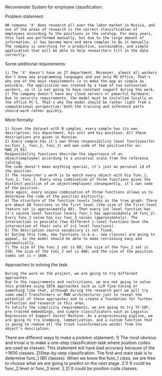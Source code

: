 Recomender System for employee classification.


Problem statement:


	HR company 'X' does research all over the labor market in Russia, and one of the areas of research is the correct classification of employees according to the positions in the catalog. For many years, this task was performed manually, but due to the large amount of information, it has become more and more complex to do it manually. The company is searching for a productive, sustainable, and simple application that will be able to help researchers fill in the data correctly.



Some additional requirements:


	1) The 'X' doesn't have an IT department. Moreover, almost all workers don't know any programming languages and use only MS Office. That's why one of the main requirements is to make the app as simple as possible. The application was created by a team of two outsourced workers, so it is not going to have constant support during the work.
	2) The company doesn't have any cloud servers or powerful hardware. Due to security requirements, the model must be installed locally on the office PC's. That's why the model should be rather light from a computational perspective: both the training and inference parts should work rather quickly.


More formally:


	1) Given the dataset with N samples, every sample has its own description: his department, his unit and his position. All these descriptions are given in Russian.
	2) Every sample has it's own three responsibility level functions(for ex:func_1, func_2, func_3) and own code of the position(for ex: MAR_23_05)
	Responsibility functions describe the importance of an object(employee) according to a universal scale from the reference catalog.
	The code doesn't mean anything special, it's just an personal id of the position.
	3) The researcher's work is to match every object with his func_1, func_2, func_3. Every uniq combination of three functions gives the distinct position of an object(employee) consequently, it's own code of the position.
	Once again, every unique combination of three functions allows us to determine the code of the position distinctly.
	4) The structure of the function levels looks as the tree graph: There are about 80 functions in the first level (the size of the first-level feature set is approximately 80). Then every 1st level function has it's second level function (every func_1 has approximately 10 func_2). Every func_2 value has six func_3 values (approximately). The intersection is possible (two different i-level functions have the intersection of their sets of i+1 level functions).
	5) The description source vocabulary is not fixed.
	6) During this time, new functions (a.k.a., new classes) are going to appeal, so the model should be able to make retraining easy and automatically.
	7) The size of the func_1 set is 80; the size of the func_2 set is 250; the size of the func_2 set is 400; and the size of the position codes set is > 1600.


Approaches to solving the task:


	During the work on the project, we are going to try different approaches.
	Due to the requirements and restrictions, we are not going to solve this problem using SOTA approaches such as LLM fine-tuning or something like that, although during the research part we will try some small Transformers or RNN architectures just to reveal the potential of these approaches and to create a foundation for further reflection and research in this area.
	To satisfy the simplicity requirements, we are going to try TF-IDF, pre-trained embeddings, and simple classificators such as Logistic Regression of Support Vector Machine. As a preprocessing pipline, we are going to try stemming, lemmatization, and a custom function that is going to remove all the trash (uninformative words) from the object's description.


There are different ways to make a problem statement:
	1) The most obvious and trivial is to make a one-step classification task where position codes are used as classes.
	This statement will have bad accuracy because of the >1600 classes.
	2)Step-by-step classification. The first and main task is to determine func_1 (80 classes).
	When we know the func_1 class, we are free to choose what we are going to predict on the next stage.
		2.1) It could be func_2 level or func_3 level.
		2.2) It could be position code classes.
